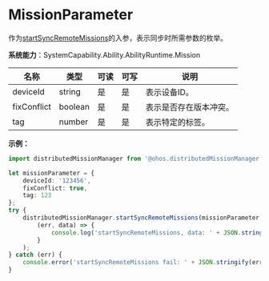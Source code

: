 # MissionParameter

作为[startSyncRemoteMissions](js-apis-distributedMissionManager.md#distributedmissionmanagerstartsyncremotemissions)的入参，表示同步时所需参数的枚举。

**系统能力**：SystemCapability.Ability.AbilityRuntime.Mission

| 名称          | 类型    | 可读   | 可写   | 说明          |
| ----------- | ------- | ---- | ---- | ----------- |
| deviceId    | string  | 是    | 是    | 表示设备ID。     |
| fixConflict | boolean | 是    | 是    | 表示是否存在版本冲突。 |
| tag         | number  | 是    | 是    | 表示特定的标签。    |

**示例：**
```ts
import distributedMissionManager from '@ohos.distributedMissionManager';

let missionParameter = {
    deviceId: '123456',
    fixConflict: true,
    tag: 123
};
try {
    distributedMissionManager.startSyncRemoteMissions(missionParameter,
        (err, data) => {
            console.log('startSyncRemoteMissions, data: ' + JSON.stringify(data));
        }
    );
} catch (err) {
    console.error('startSyncRemoteMissions fail: ' + JSON.stringify(err));
}
```